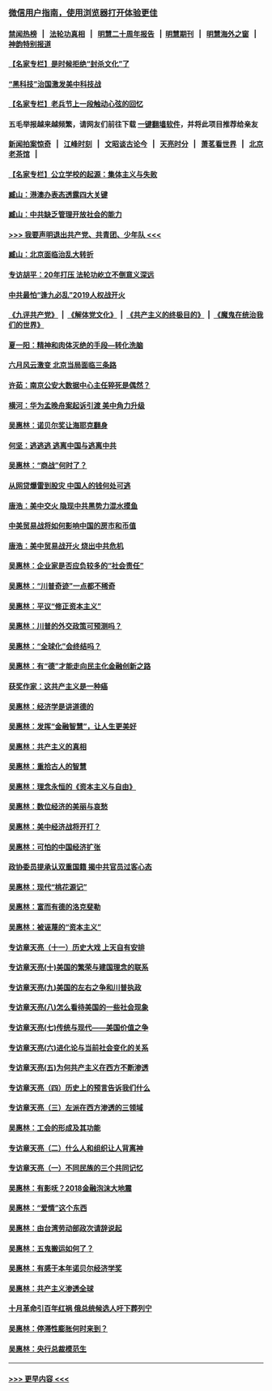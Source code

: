 ### [微信用户指南，使用浏览器打开体验更佳](https://github.com/gfw-breaker/banned-news1/blob/master/indexes/wechat-guide.md?t=0)
#### [禁闻热榜](热点新闻.md?t=0)  &nbsp;&nbsp;|&nbsp;&nbsp; [法轮功真相](https://github.com/gfw-breaker/truth/blob/master/README.md?t=0) &nbsp;&nbsp;|&nbsp;&nbsp; [明慧二十周年报告](https://github.com/gfw-breaker/mh-reports/blob/master/README.md?t=0) &nbsp;&nbsp;|&nbsp;&nbsp;[明慧期刊](https://github.com/gfw-breaker/mh-qikan) &nbsp;&nbsp;|&nbsp;&nbsp; [明慧海外之窗](https://github.com/gfw-breaker/mh-news/blob/master/README.md?t=0) &nbsp;&nbsp;|&nbsp;&nbsp; [神韵特别报道](https://github.com/gfw-breaker/mh-news/blob/master/shenyun.md?t=0)
#### [【名家专栏】是时候拒绝“封杀文化”了](../pages/nsc423/n11814093.md?t=02100911) 
#### [“黑科技”治国激发美中科技战](../pages/nsc423/n11638056.md?t=02100911) 
#### [【名家专栏】老兵节上一段触动心弦的回忆](../pages/nsc423/n11646016.md?t=02100911) 
#### 五毛举报越来越频繁，请网友们前往下载 [一键翻墙软件](https://github.com/gfw-breaker/ssr-accounts)，并将此项目推荐给亲友
#### [新闻拍案惊奇](https://github.com/gfw-breaker/banned-news1/blob/master/pages/link4.md) &nbsp;&nbsp;|&nbsp;&nbsp; [江峰时刻](https://github.com/gfw-breaker/banned-news1/blob/master/pages/link4.md) &nbsp;&nbsp;|&nbsp;&nbsp; [文昭谈古论今](https://github.com/gfw-breaker/banned-news1/blob/master/pages/link4.md) &nbsp;&nbsp;|&nbsp;&nbsp; [天亮时分](https://github.com/gfw-breaker/banned-news1/blob/master/pages/link4.md) &nbsp;&nbsp;|&nbsp;&nbsp; [萧茗看世界](https://github.com/gfw-breaker/banned-news1/blob/master/pages/link4.md) &nbsp;&nbsp;|&nbsp;&nbsp; [北京老茶馆](https://github.com/gfw-breaker/banned-news1/blob/master/pages/link4.md) &nbsp;&nbsp;|&nbsp;&nbsp; 
#### [【名家专栏】公立学校的起源：集体主义与失败](../pages/nsc423/n11601833.md?t=02100911) 
#### [臧山：港澳办表态透露四大关键](../pages/nsc423/n11421628.md?t=02100911) 
#### [臧山：中共缺乏管理开放社会的能力](../pages/nsc423/n11407457.md?t=02100911) 
#### [>>> 我要声明退出共产党、共青团、少年队 <<<](https://github.com/begood0513/goodnews/blob/master/quit/letter.md) 
#### [臧山：北京面临治乱大转折](../pages/nsc423/n11406895.md?t=02100911) 
#### [专访胡平：20年打压 法轮功屹立不倒意义深远](../pages/nsc423/n11398800.md?t=02100911) 
#### [中共最怕“逢九必乱”2019人权战开火](../pages/nsc423/n11385248.md?t=02100911) 
#### [《九评共产党》](https://github.com/begood0513/9ping.md/blob/master/README.md) &nbsp;|&nbsp; [《解体党文化》](../../../../jtdwh.md/blob/master/README.md)  &nbsp;|&nbsp; [《共产主义的终极目的》](../../../../gczydzjmd.md/blob/master/README.md) &nbsp;|&nbsp; [《魔鬼在统治我们的世界》](../../../../mgztzwmdsj.md/blob/master/README.md) 
#### [夏一阳：精神和肉体灭绝的手段—转化洗脑](../pages/nsc423/n11368250.md?t=02100911) 
#### [六月风云激变 北京当局面临三条路](../pages/nsc423/n11313668.md?t=02100911) 
#### [许茹：南京公安大数据中心主任猝死是偶然？](../pages/nsc423/n11064744.md?t=02100911) 
#### [横河：华为孟晚舟案起诉引渡 美中角力升级](../pages/nsc423/n11027230.md?t=02100911) 
#### [吴惠林：诺贝尔奖让海耶克翻身](../pages/nsc423/n10890049.md?t=02100911) 
#### [何坚：逃逃逃 逃离中国与逃离中共](../pages/nsc423/n10592891.md?t=02100911) 
#### [吴惠林：“商战”何时了？](../pages/nsc423/n10573558.md?t=02100911) 
#### [从网贷爆雷到股灾 中国人的钱何处可逃](../pages/nsc423/n10572800.md?t=02100911) 
#### [唐浩：美中交火 隐现中共黑势力混水摸鱼](../pages/nsc423/n10544040.md?t=02100911) 
#### [中美贸易战将如何影响中国的房市和币值](../pages/nsc423/n10543697.md?t=02100911) 
#### [唐浩：美中贸易战开火 烧出中共危机](../pages/nsc423/n10540126.md?t=02100911) 
#### [吴惠林：企业家是否应负较多的“社会责任”](../pages/nsc423/n10535022.md?t=02100911) 
#### [吴惠林：“川普奇迹”一点都不稀奇](../pages/nsc423/n10512808.md?t=02100911) 
#### [吴惠林：平议“修正资本主义”](../pages/nsc423/n10495724.md?t=02100911) 
#### [吴惠林：川普的外交政策可预测吗？](../pages/nsc423/n10462387.md?t=02100911) 
#### [吴惠林：“全球化”会终结吗？](../pages/nsc423/n10452838.md?t=02100911) 
#### [吴惠林：有“德”才能走向民主化金融创新之路](../pages/nsc423/n10432292.md?t=02100911) 
#### [获奖作家：这共产主义是一种癌](../pages/nsc423/n10431541.md?t=02100911) 
#### [吴惠林：经济学是讲道德的](../pages/nsc423/n10398014.md?t=02100911) 
#### [吴惠林：发挥“金融智慧”，让人生更美好](../pages/nsc423/n10375019.md?t=02100911) 
#### [吴惠林：共产主义的真相](../pages/nsc423/n10351394.md?t=02100911) 
#### [吴惠林：重拾古人的智慧](../pages/nsc423/n10337691.md?t=02100911) 
#### [吴惠林：理念永恒的《资本主义与自由》](../pages/nsc423/n10316274.md?t=02100911) 
#### [吴惠林：数位经济的美丽与哀愁](../pages/nsc423/n10292946.md?t=02100911) 
#### [吴惠林：美中经济战将开打？](../pages/nsc423/n10258825.md?t=02100911) 
#### [吴惠林：可怕的中国经济扩张](../pages/nsc423/n10219147.md?t=02100911) 
#### [政协委员提承认双重国籍 揭中共官员过客心态](../pages/nsc423/n10208809.md?t=02100911) 
#### [吴惠林：现代“桃花源记”](../pages/nsc423/n10185234.md?t=02100911) 
#### [吴惠林：富而有德的洛克斐勒](../pages/nsc423/n10142264.md?t=02100911) 
#### [吴惠林：被诬蔑的“资本主义”](../pages/nsc423/n10124816.md?t=02100911) 
#### [专访章天亮（十一）历史大戏 上天自有安排](../pages/nsc423/n10094905.md?t=02100911) 
#### [专访章天亮(十)美国的繁荣与建国理念的联系](../pages/nsc423/n10094899.md?t=02100911) 
#### [专访章天亮(九)美国的左右之争和川普执政](../pages/nsc423/n10094889.md?t=02100911) 
#### [专访章天亮(八)怎么看待美国的一些社会现象](../pages/nsc423/n10094857.md?t=02100911) 
#### [专访章天亮(七)传统与现代——美国价值之争](../pages/nsc423/n10093140.md?t=02100911) 
#### [专访章天亮(六)进化论与当前社会变化的关系](../pages/nsc423/n10092036.md?t=02100911) 
#### [专访章天亮(五)为何共产主义在西方不断渗透](../pages/nsc423/n10083620.md?t=02100911) 
#### [专访章天亮（四）历史上的预言告诉我们什么](../pages/nsc423/n10083606.md?t=02100911) 
#### [专访章天亮（三）左派在西方渗透的三领域](../pages/nsc423/n10081115.md?t=02100911) 
#### [吴惠林：工会的形成及其功能](../pages/nsc423/n10080633.md?t=02100911) 
#### [专访章天亮（二）什么人和组织让人背离神](../pages/nsc423/n10076637.md?t=02100911) 
#### [专访章天亮（一）不同民族的三个共同记忆](../pages/nsc423/n10074188.md?t=02100911) 
#### [吴惠林：有影呒？2018金融泡沫大地震](../pages/nsc423/n10040534.md?t=02100911) 
#### [吴惠林：“爱情”这个东西](../pages/nsc423/n10019423.md?t=02100911) 
#### [吴惠林：由台湾劳动部政次请辞说起](../pages/nsc423/n9979679.md?t=02100911) 
#### [吴惠林：五鬼搬运如何了？](../pages/nsc423/n9925338.md?t=02100911) 
#### [吴惠林：有感于本年诺贝尔经济学奖](../pages/nsc423/n9871883.md?t=02100911) 
#### [吴惠林：共产主义渗透全球](../pages/nsc423/n9812748.md?t=02100911) 
#### [十月革命引百年红祸 俄总统候选人吁下葬列宁](../pages/nsc423/n9810182.md?t=02100911) 
#### [吴惠林：停滞性膨胀何时来到？](../pages/nsc423/n9764136.md?t=02100911) 
#### [吴惠林：央行总裁模范生](../pages/nsc423/n9728134.md?t=02100911) 

----
#### [ >>> 更早内容 <<< ](../indexes/nsc423-earlier.md)
